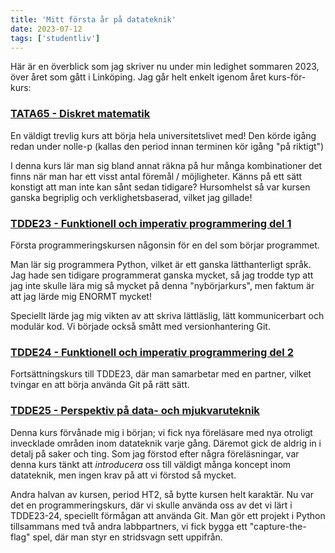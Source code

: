 ```yaml
---
title: 'Mitt första år på datateknik'
date: 2023-07-12
tags: ['studentliv']
---
```


Här är en överblick som jag skriver nu under min ledighet sommaren 2023,
över året som gått i Linköping. Jag går helt enkelt igenom året kurs-för-kurs:

### [TATA65 - Diskret matematik](https://studieinfo.liu.se/kurs/TATA65/ht-2022)

En väldigt trevlig kurs att börja hela universitetslivet med!
Den körde igång redan under nolle-p (kallas den period innan terminen kör igång "på riktigt")

I denna kurs lär man sig bland annat räkna på hur många kombinationer det finns när man har
ett visst antal föremål / möjligheter. Känns på ett sätt konstigt att man inte kan sånt
sedan tidigare? Hursomhelst så var kursen ganska begriplig och verklighetsbaserad, vilket jag gillade!

### [TDDE23 - Funktionell och imperativ programmering del 1](https://studieinfo.liu.se/kurs/TDDE23/ht-2022)

Första programmeringskursen någonsin för en del som börjar programmet.

Man lär sig programmera Python, vilket är ett ganska lätthanterligt språk.
Jag hade sen tidigare programmerat ganska mycket, så jag trodde typ att jag inte
skulle lära mig så mycket på denna "nybörjarkurs", men faktum är att jag lärde mig
ENORMT mycket!

Speciellt lärde jag mig vikten av att skriva lättläslig, lätt kommunicerbart
och modulär kod. Vi började också smått med versionhantering Git.

### [TDDE24 - Funktionell och imperativ programmering del 2](https://studieinfo.liu.se/kurs/TDDE24/ht-2022)

Fortsättningskurs till TDDE23, där man samarbetar med en partner, vilket tvingar
en att börja använda Git på rätt sätt.

### [TDDE25 - Perspektiv på data- och mjukvaruteknik](https://studieinfo.liu.se/kurs/TDDE25/ht-2022)

Denna kurs förvånade mig i början; vi fick nya föreläsare med nya otroligt invecklade
områden inom datateknik varje gång. Däremot gick de aldrig in i detalj på saker och ting.
Som jag förstod efter några föreläsningar, var denna kurs tänkt att _introducera_ oss till
väldigt många koncept inom datateknik, men ingen krav på att vi förstod så mycket.

Andra halvan av kursen, period HT2, så bytte kursen helt karaktär. Nu var det en programmeringskurs, 
där vi skulle använda oss av det vi lärt i TDDE23-24, speciellt förmågan att använda Git.
Man gör ett projekt i Python tillsammans med två andra labbpartners, vi fick
bygga ett "capture-the-flag" spel, där man styr en stridsvagn sett uppifrån.
